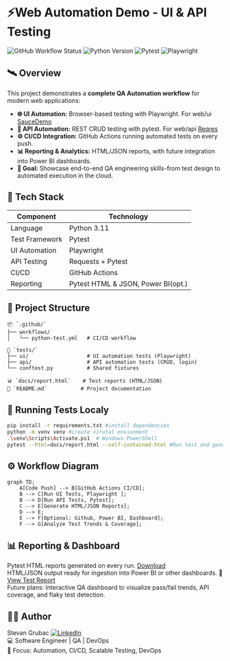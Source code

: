 # ⚡Web Automation Demo - UI & API Testing

![GitHub Workflow Status](https://img.shields.io/github/actions/workflow/status/nadreal/web-automation-demo/python-test.yml?branch=main&style=flat-square)
![Python Version](https://img.shields.io/badge/python-3.11-blue?style=flat-square)
![Pytest](https://img.shields.io/badge/pytest-tested-success?style=flat-square)
![Playwright](https://img.shields.io/badge/playwright-automation-blueviolet?style=flat-square)

## 🛰 Overview

This project demonstrates a **complete QA Automation workflow** for modern web applications:

- **🌐 UI Automation:** Browser-based testing with Playwright. For web/ui [SauceDemo](https://www.saucedemo.com)
- **🔌 API Automation:** REST CRUD testing with pytest. For web/api [Reqres](https://reqres.in)
- **⚙  CI/CD Integration:** GitHub Actions running automated tests on every push.  
- **📊 Reporting & Analytics:** HTML/JSON reports, with future integration into Power BI dashboards.  
- **🎯 Goal:** Showcase end-to-end QA engineering skills-from test design to automated execution in the cloud.


## 🧩 Tech Stack

| Component         | Technology                          | 
|-------------------|-------------------------------------|
| Language          | Python 3.11                         |
| Test Framework    | Pytest                              |
| UI Automation     | Playwright                          |
| API Testing       | Requests + Pytest                   |
| CI/CD             | GitHub Actions                      |
| Reporting         | Pytest HTML & JSON, Power BI(opt.)  |


## 🚀 Project Structure
```
📦 `.github/`
├── workflows/
│   └── python-test.yml   # CI/CD workflow

🧪 `tests/`
├── ui/                   # UI automation tests (Playwright)
├── api/                  # API automation tests (CRUD, login)
└── conftest.py           # Shared fixtures

📊 `docs/report.html`    # Test reports (HTML/JSON)
📄 `README.md`           # Project documentation
```

## 🧪 Running Tests Localy
```bash
pip install -r requirements.txt #install dependencies 
python -m venv venv #create virutal envionment 
.\venv\Scripts\Activate.ps1  # Windows PowerShell
pytest --html=docs/report.html --self-contained-html #Run test and generate reports
```

## ⚙ Workflow Diagram
```mermaid
graph TD;
    A[Code Push] --> B[GitHub Actions CI/CD];
    B --> C[Run UI Tests, Playwright ];
    B --> D[Run API Tests, Pytest];
    C --> E[Generate HTML/JSON Reports];
    D --> E;
    E --> F[Optional: Github, Power BI, Dashboard];
    F --> G[Analyze Test Trends & Coverage];
```


## 📊 Reporting & Dashboard

Pytest HTML reports generated on every run. [Download](https://github.com/nadreal/web-automation-demo/actions/runs/17239640429/artifacts/3853647875)<br>
HTML/JSON output ready for ingestion into Power BI or other dashboards. 📄 [View Test Report](https://nadreal.github.io/web-automation-demo/report.html)<br>
Future plans: Interactive QA dashboard to visualize pass/fail trends, API coverage, and flaky test detection.<br>

## 👨‍🚀 Author

Stevan Grubac [![LinkedIn](https://img.shields.io/badge/LinkedIn-0077B5?style=flat&logo=linkedin&logoColor=white)](https://linkedin.com/in/yourusername) <br>
💻 Software Engineer | QA | DevOps<br>
🧠 Focus: Automation, CI/CD, Scalable Testing, DevOps<br>

